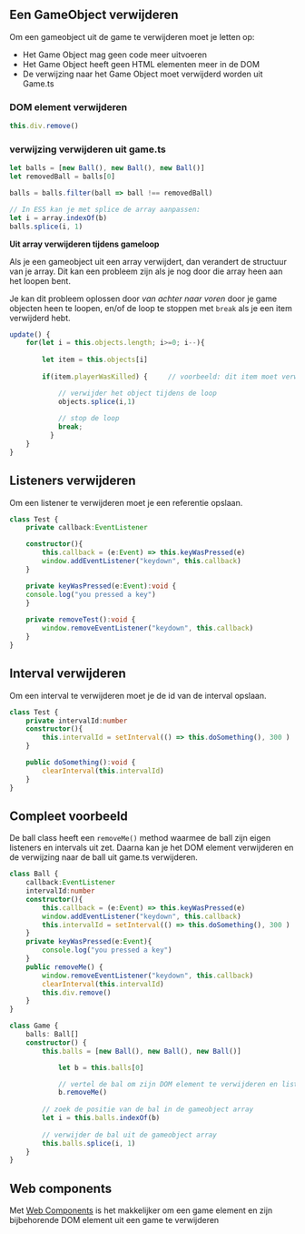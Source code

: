 ## Een GameObject verwijderen

Om een gameobject uit de game te verwijderen moet je letten op:

- Het Game Object mag geen code meer uitvoeren
- Het Game Object heeft geen HTML elementen meer in de DOM
- De verwijzing naar het Game Object moet verwijderd worden uit Game.ts

### DOM element verwijderen

```typescript
this.div.remove()
```

### verwijzing verwijderen uit game.ts

```typescript
let balls = [new Ball(), new Ball(), new Ball()]
let removedBall = balls[0]

balls = balls.filter(ball => ball !== removedBall)

// In ES5 kan je met splice de array aanpassen:
let i = array.indexOf(b)
balls.splice(i, 1)
```

**Uit array verwijderen tijdens gameloop**

Als je een gameobject uit een array verwijdert, dan verandert de structuur van je array. Dit kan een probleem zijn als je nog door die array heen aan het loopen bent.

Je kan dit probleem oplossen door *van achter naar voren* door je game objecten heen te loopen, en/of de loop te stoppen met `break` als je een item verwijderd hebt.

```typescript
update() {
    for(let i = this.objects.length; i>=0; i--){
    
        let item = this.objects[i]
      
        if(item.playerWasKilled) {     // voorbeeld: dit item moet verwijderd worden

            // verwijder het object tijdens de loop
            objects.splice(i,1)
    
            // stop de loop
            break;
	      }
    }
}
```

## Listeners verwijderen

Om een listener te verwijderen moet je een referentie opslaan.
```typescript
class Test {
    private callback:EventListener

    constructor(){
        this.callback = (e:Event) => this.keyWasPressed(e)
        window.addEventListener("keydown", this.callback)
    }

    private keyWasPressed(e:Event):void {
	console.log("you pressed a key")
    }
    
    private removeTest():void {
        window.removeEventListener("keydown", this.callback)
    }
}
```

## Interval verwijderen

Om een interval te verwijderen moet je de id van de interval opslaan.
```typescript
class Test {
    private intervalId:number
    constructor(){
        this.intervalId = setInterval(() => this.doSomething(), 300 )
    }

    public doSomething():void {
        clearInterval(this.intervalId)
    }
}
```

## Compleet voorbeeld

De ball class heeft een `removeMe()` method waarmee de ball zijn eigen listeners en intervals uit zet.
Daarna kan je het DOM element verwijderen en de verwijzing naar de ball uit game.ts verwijderen.

```typescript
class Ball {
    callback:EventListener
    intervalId:number
    constructor(){
        this.callback = (e:Event) => this.keyWasPressed(e)
        window.addEventListener("keydown", this.callback)
        this.intervalId = setInterval(() => this.doSomething(), 300 )
    }
    private keyWasPressed(e:Event){
        console.log("you pressed a key")
    }
    public removeMe() {
        window.removeEventListener("keydown", this.callback)
        clearInterval(this.intervalId)
        this.div.remove()
    }
}

class Game {
	balls: Ball[]
	constructor() { 
	    this.balls = [new Ball(), new Ball(), new Ball()]

            let b = this.balls[0]

            // vertel de bal om zijn DOM element te verwijderen en listeners+intervals te stoppen
            b.removeMe()
	    
	    // zoek de positie van de bal in de gameobject array
	    let i = this.balls.indexOf(b)
	    
	    // verwijder de bal uit de gameobject array
	    this.balls.splice(i, 1)
	}
}
```
## Web components

Met [Web Components](webcomponents.md) is het makkelijker om een game element en zijn bijbehorende DOM element uit een game te verwijderen
